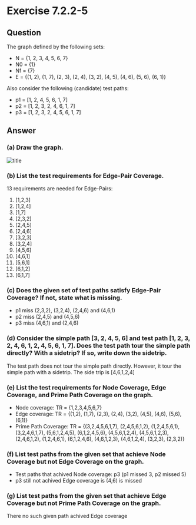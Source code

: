 # Exercise 7.2.2-5
## Question
The graph defined by the following sets:
- N = {1, 2, 3, 4, 5, 6, 7}
- N0 = {1}
- Nf = {7}
- E = {(1, 2), (1, 7), (2, 3), (2, 4), (3, 2), (4, 5), (4, 6), (5, 6), (6, 1)}

Also consider the following (candidate) test paths:
- p1 = [1, 2, 4, 5, 6, 1, 7]
- p2 = [1, 2, 3, 2, 4, 6, 1, 7]
- p3 = [1, 2, 3, 2, 4, 5, 6, 1, 7]

## Answer
### (a) Draw the graph.
![title](Ex7.2.2-5.png)

### (b) List the test requirements for Edge-Pair Coverage.
13 requirements are needed for Edge-Pairs:
1. [1,2,3]
2. [1,2,4]
3. [1,7]
4. [2,3,2]
5. [2,4,5]
6. [2,4,6]
7. [3,2,3]
8. [3,2,4]
9. [4,5,6]
10. [4,6,1]
11. [5,6,1]
12. [6,1,2]
13. [6,1,7]

### (c) Does the given set of test paths satisfy Edge-Pair Coverage? If not, state what is missing.
* p1 miss (2,3,2), (3,2,4), (2,4,6) and (4,6,1)
* p2 miss (2,4,5) and (4,5,6)
* p3 miss (4,6,1) and (2,4,6)

### (d) Consider the simple path [3, 2, 4, 5, 6] and test path [1, 2, 3, 2, 4, 6, 1, 2, 4, 5, 6, 1, 7]. Does the test path tour the simple path directly? With a sidetrip? If so, write down the sidetrip.

The test path does not tour the simple path directly. However, it tour the simple path with a sidetrip.
The side trip is [4,6,1,2,4]

### (e) List the test requirements for Node Coverage, Edge Coverage, and Prime Path Coverage on the graph.
* Node coverage: TR = {1,2,3,4,5,6,7}
* Edge coverage: TR = {(1,2), (1,7), (2,3), (2,4), (3,2), (4,5), (4,6), (5,6), (6,1)}
* Prime Path Coverage: TR = {(3,2,4,5,6,1,7), (2,4,5,6,1,2), (1,2,4,5,6,1), (3,2,4,6,1,7), (5,6,1,2,4,5), (6,1,2,4,5,6), (4,5,6,1,2,4), (4,5,6,1,2,3), (2,4,6,1,2), (1,2,4,6,1), (6,1,2,4,6), (4,6,1,2,3), (4,6,1,2,4), (3,2,3), (2,3,2)}

### (f) List test paths from the given set that achieve Node Coverage but not Edge Coverage on the graph.
* Test paths that achived Node coverage: p3 (p1 missed 3, p2 missed 5)
* p3 still not achived Edge coverage is (4,6) is missed

### (g) List test paths from the given set that achieve Edge Coverage but not Prime Path Coverage on the graph.
There no such given path achived Edge coverage